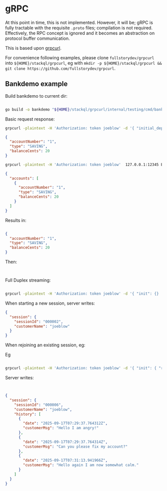 

# gRPC

At this point in time, this is not implemented.  However, it will be; gRPC is fully tractable with the requisite `.proto` files; compilation is not required.  Effectively, the RPC concept is ignored and it becomes an abstraction on protocol buffer communication.

This is based upon [grpcurl](https://github.com/fullstorydev/grpcurl).  

For convenience following examples, please clone `fullstorydev/grpcurl` into `${HOME}/stackql/grpcurl`, eg with `mkdir -p ${HOME}/stackql/grpcurl && git clone https://github.com/fullstorydev/grpcurl`.

## Bankdemo example


Build bankdemo to current dir:

```bash

go build -o bankdemo "${HOME}/stackql/grpcurl/internal/testing/cmd/bankdemo"


```


Basic request response:



```bash
grpcurl -plaintext -H 'Authorization: token joeblow' -d '{ "initial_deposit_cents": 20, "type": 2 }' 127.0.0.1:12345 Bank/OpenAccount
```

```json
{
  "accountNumber": "1",
  "type": "SAVING",
  "balanceCents": 20
}
```

```bash
grpcurl -plaintext -H 'Authorization: token joeblow'  127.0.0.1:12345 Bank/GetAccounts
```

```json
{
  "accounts": [
    {
      "accountNumber": "1",
      "type": "SAVING",
      "balanceCents": 20
    }
  ]
}
```

Results in:

```json

{
  "accountNumber": "1",
  "type": "SAVING",
  "balanceCents": 20
}

```

Then:

```bash



```


Full Duplex streaming:


```bash

grpcurl -plaintext -H 'Authorization: token joeblow' -d '{ "init": {}  }' -import-path ${HOME}/stackql/grpcurl/internal/testing/cmd/bankdemo -proto support.proto  127.0.0.1:12345 Support/ChatCustomer

```

When starting a new session, server writes:

```json
{
  "session": {
    "sessionId": "000002",
    "customerName": "joeblow"
  }
}
```

When rejoining an existing session, eg:

Eg

```bash

grpcurl -plaintext -H 'Authorization: token joeblow' -d '{ "init": { "resume_session_id": "000002" } } { "msg": "Hello I am angry!"  } {"hang_up": 0 } { "init": { "resume_session_id": "000002" } }  ' -import-path ${HOME}/stackql/grpcurl/internal/testing/cmd/bankdemo -proto support.proto  127.0.0.1:12345 Support/ChatCustomer

```

Server writes:

```json


{
  "session": {
    "sessionId": "000006",
    "customerName": "joeblow",
    "history": [
      {
        "date": "2025-09-17T07:29:37.764312Z",
        "customerMsg": "Hello I am angry!"
      },
      {
        "date": "2025-09-17T07:29:37.764314Z",
        "customerMsg": "Can you please fix my account?"
      },
      {
        "date": "2025-09-17T07:31:13.941966Z",
        "customerMsg": "Hello again I am now somewhat calm."
      }
    ]
  }
}

```

